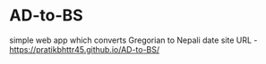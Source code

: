 # AD-to-BS
simple web app which converts Gregorian to Nepali date
site URL - https://pratikbhttr45.github.io/AD-to-BS/
